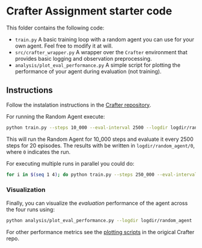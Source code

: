 # Crafter Assignment starter code

This folder contains the following code:

- `train.py` A basic training loop with a random agent you can use for your own agent. Feel free to modify it at will.
- `src/crafter_wrapper.py` A wrapper over the `Crafter` environment that provides basic logging and observation preprocessing.
- `analysis/plot_eval_performance.py` A simple script for plotting the performance of your agent during evaluation (not training).

## Instructions

Follow the instalation instructions in the [Crafter repository](https://github.com/danijar/crafter).

For running the Random Agent execute:

```bash
python train.py --steps 10_000 --eval-interval 2500 --logdir logdir/random_agent/0
```

This will run the Random Agent for 10_000 steps and evaluate it every 2500 steps for 20 episodes. The results with be written in `logdir/random_agent/0`, where `0` indicates the run.

For executing multiple runs in parallel you could do:

```bash
for i in $(seq 1 4); do python train.py --steps 250_000 --eval-interval 25_000 --logdir logdir/random_agent/$i & done
```

### Visualization

Finally, you can visualize the _evaluation_ performance of the agent across the four runs using:

```bash
python analysis/plot_eval_performance.py --logdir logdir/random_agent
```

For other performance metrics see the [plotting scripts](https://github.com/danijar/crafter/tree/main/analysis) in the origical Crafter repo.
